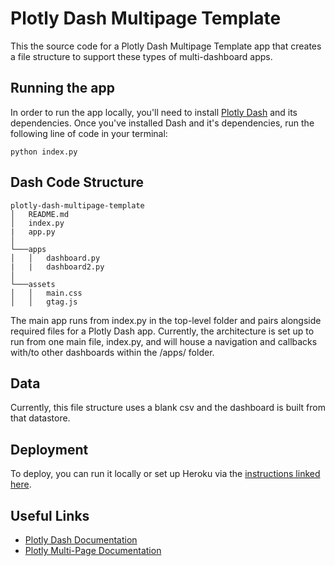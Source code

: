 # Plotly Dash Multipage Template

This the source code for a Plotly Dash Multipage Template app that creates a file structure to support these types of multi-dashboard apps.

## Running the app

In order to run the app locally, you'll need to install [Plotly Dash](https://dash.plot.ly/installation) and its dependencies. Once you've installed Dash and it's dependencies, run the following line of code in your terminal:

```
python index.py
```

## Dash Code Structure

```
plotly-dash-multipage-template
│   README.md
│   index.py
|   app.py
│
└───apps
│   │   dashboard.py
|   |   dashboard2.py
│   
└───assets
│   │   main.css
│   │   gtag.js
```

The main app runs from index.py in the top-level folder and pairs alongside required files for a Plotly Dash app. Currently, the architecture is set up to run from one main file, index.py, and will house a navigation and callbacks with/to other dashboards within the /apps/ folder.

## Data

Currently, this file structure uses a blank csv and the dashboard is built from that datastore.

## Deployment

To deploy, you can run it locally or set up Heroku via the [instructions linked here](https://dash.plot.ly/deployment).

## Useful Links

* [Plotly Dash Documentation](https://dash.plot.ly/)
* [Plotly Multi-Page Documentation](https://dash.plot.ly/urls)
